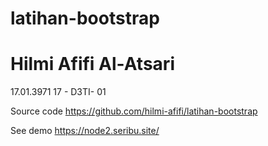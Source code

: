 # latihan-bootstrap
# Hilmi Afifi Al-Atsari

17.01.3971
17 - D3TI- 01

Source code https://github.com/hilmi-afifi/latihan-bootstrap

See demo https://node2.seribu.site/
